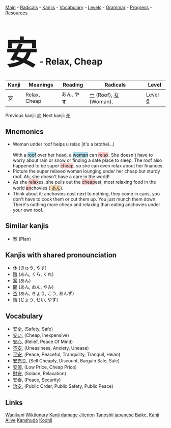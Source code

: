 <style> bigfont {font-size: 100px}</style>
[Main](../README.md) -
[Radicals](../radicals.md) -
[Kanjis](../kanjis.md) -
[Vocabulary](../vocabulary.md) -
[Levels](../levels.md) -
[Grammar](../grammar.md) - 
[Progress](../progress.md) -
[Resources](../resources.md)
# <bigfont> 安</bigfont> - Relax, Cheap 

| Kanji | Meanings | Reading | Radicals | Level |
| --- | --- | --- | --- | --- |
| 安 | Relax, Cheap | あん, やす | [宀](../radicals/宀.md) (Roof), [女](../radicals/女.md) (Woman),  | [Level 6](../levels/wk_level6.md) |

Previous kanji: [向](向.md) Next kanji: [州](州.md) 

## Mnemonics
 * Woman under roof helps u relax (it's a brothel...)<br><br>With a <span style="background-color:#ADD8E6"> roof</span> over her head, a <span style="background-color:#ADD8E6"> woman</span> can <span style="background-color:#ffcccb"> relax</span>. She doesn't have to worry about rain or snow or finding a safe place to sleep. The roof also happened to be super <span style="background-color:#ffcccb"> cheap</span>, so she can even relax about her finances.
* Picture the super relaxed woman lounging under her cheap but sturdy roof. Ah, she doesn't have a care in the world!
* As she <span style="background-color:#ffcccb"> relax</span>es, she pulls out the <span style="background-color:#ffcccb"> cheap</span>est, most relaxing food in the world <span style="background-color:#ffcccb"> an</span>chovies (<span style="background-color:#fed8b1"> [あん](https://jisho.org/search/あん)</span>).
* Think about it: anchovies cost next to nothing, they come in cans, you don't have to cook them or cut them up. You just munch them down. There's nothing more cheap and relaxing than eating anchovies under your own roof.


## Similar kanjis
 * [案](案.md) (Plan)



## Kanjis with shared pronounciation
 * [休](休.md) (きゅう, やす)
* [暗](暗.md) (あん, くら, くれ)
* [案](案.md) (あん)
* [闇](闇.md) (あん, おん, やみ)
* [杏](杏.md) (あん, きょう, こう, あんず)
* [靖](靖.md) (じょう, せい, やす)



## Vocabulary
 * [安全](../vocabulary/安.md), (Safety, Safe)
* [安い](../vocabulary/安.md), (Cheap, Inexpensive)
* [安心](../vocabulary/安.md), (Relief, Peace Of Mind)
* [不安](../vocabulary/安.md), (Uneasiness, Anxiety, Unease)
* [平安](../vocabulary/安.md), (Peace, Peaceful, Tranquility, Tranquil, Heian)
* [安売り](../vocabulary/安.md), (Sell Cheaply, Discount, Bargain Sale, Sale)
* [安値](../vocabulary/安.md), (Low Price, Cheap Price)
* [慰安](../vocabulary/安.md), (Solace, Relaxation)
* [安泰](../vocabulary/安.md), (Peace, Security)
* [治安](../vocabulary/安.md), (Public Order, Public Safety, Public Peace)




## Links 


[Wanikani](https://www.wanikani.com/kanji/安)
[Wiktionary](https://en.wiktionary.org/wiki/安)
[Kanji damage](http://www.kanjidamage.com/kanji/search?utf8=✓&q=安)
[Jitenon](https://jitenon.com/kanji/安)
[Tanoshii japanese](https://www.tanoshiijapanese.com/dictionary/kanji.cfm?k=安)
[Baike](https://baike.baidu.com/item/安),
[Kanji Alive](https://app.kanjialive.com/安)
[Kanshudo](https://www.kanshudo.com/searchmn?q=安)
[Koohii](https://kanji.koohii.com/study/kanji/安)
